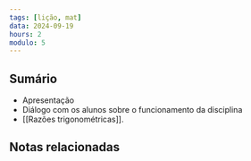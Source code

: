 ```yaml
---
tags: [lição, mat]
data: 2024-09-19
hours: 2
modulo: 5
---
```


## Sumário
- Apresentação
- Diálogo com os alunos sobre o funcionamento da disciplina
- [[Razões trigonométricas]].
## Notas relacionadas